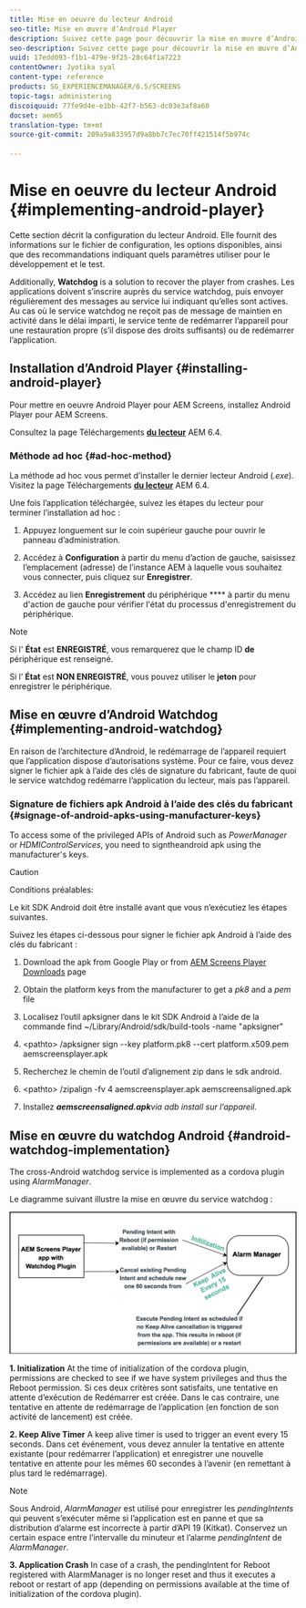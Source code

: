 ```yaml
---
title: Mise en oeuvre du lecteur Android
seo-title: Mise en œuvre d’Android Player
description: Suivez cette page pour découvrir la mise en œuvre d’Android Watchdog, une solution pour restaurer le lecteur suite à une panne.
seo-description: Suivez cette page pour découvrir la mise en œuvre d’Android Watchdog, une solution pour restaurer le lecteur suite à une panne.
uuid: 17edd093-f1b1-479e-9f25-28c64f1a7223
contentOwner: Jyotika syal
content-type: reference
products: SG_EXPERIENCEMANAGER/6.5/SCREENS
topic-tags: administering
discoiquuid: 77fe9d4e-e1bb-42f7-b563-dc03e3af8a60
docset: aem65
translation-type: tm+mt
source-git-commit: 209a9a833957d9a8bb7c7ec70ff421514f5b974c

---
```



# Mise en oeuvre du lecteur Android {#implementing-android-player}

Cette section décrit la configuration du lecteur Android. Elle fournit des informations sur le fichier de configuration, les options disponibles, ainsi que des recommandations indiquant quels paramètres utiliser pour le développement et le test.

Additionally, **Watchdog** is a solution to recover the player from crashes. Les applications doivent s’inscrire auprès du service watchdog, puis envoyer régulièrement des messages au service lui indiquant qu’elles sont actives. Au cas où le service watchdog ne reçoit pas de message de maintien en activité dans le délai imparti, le service tente de redémarrer l’appareil pour une restauration propre (s’il dispose des droits suffisants) ou de redémarrer l’application.

## Installation d’Android Player {#installing-android-player}

Pour mettre en oeuvre Android Player pour AEM Screens, installez Android Player pour AEM Screens.

Consultez la page Téléchargements [**du lecteur**](https://download.macromedia.com/screens/) AEM 6.4.

### Méthode ad hoc {#ad-hoc-method}

La méthode ad hoc vous permet d’installer le dernier lecteur Android (*.exe*). Visitez la page Téléchargements [**du lecteur**](https://download.macromedia.com/screens/) AEM 6.4.

Une fois l’application téléchargée, suivez les étapes du lecteur pour terminer l’installation ad hoc :

1. Appuyez longuement sur le coin supérieur gauche pour ouvrir le panneau d’administration.
1. Accédez à **Configuration** à partir du menu d’action de gauche, saisissez l’emplacement (adresse) de l’instance AEM à laquelle vous souhaitez vous connecter, puis cliquez sur **Enregistrer**.

1. Accédez au lien **Enregistrement** du périphérique **** à partir du menu d'action de gauche pour vérifier l'état du processus d'enregistrement du périphérique.

>[!NOTE]
>
>Si l' **État** est **ENREGISTRÉ**, vous remarquerez que le champ ID **de** périphérique est renseigné.
>
>Si l’ **État** est **NON ENREGISTRÉ**, vous pouvez utiliser le **jeton** pour enregistrer le périphérique.

## Mise en œuvre d’Android Watchdog {#implementing-android-watchdog}

En raison de l’architecture d’Android, le redémarrage de l’appareil requiert que l’application dispose d’autorisations système. Pour ce faire, vous devez signer le fichier apk à l’aide des clés de signature du fabricant, faute de quoi le service watchdog redémarre l’application du lecteur, mais pas l’appareil.

### Signature de fichiers apk Android à l’aide des clés du fabricant {#signage-of-android-apks-using-manufacturer-keys}

To access some of the privileged APIs of Android such as *PowerManager* or *HDMIControlServices*, you need to signtheandroid apk using the manufacturer's keys.

>[!CAUTION]
>
>Conditions préalables:
>
>Le kit SDK Android doit être installé avant que vous n’exécutiez les étapes suivantes.

Suivez les étapes ci-dessous pour signer le fichier apk Android à l’aide des clés du fabricant :

1. Download the apk from Google Play or from [AEM Screens Player Downloads](https://download.macromedia.com/screens/) page
1. Obtain the platform keys from the manufacturer to get a *pk8* and a *pem* file

1. Localisez l’outil apksigner dans le kit SDK Android à l’aide de la commande find ~/Library/Android/sdk/build-tools -name "apksigner"
1. &lt;pathto&gt; /apksigner sign --key platform.pk8 --cert platform.x509.pem aemscreensplayer.apk
1. Recherchez le chemin de l’outil d’alignement zip dans le sdk android.
1. &lt;pathto&gt; /zipalign -fv 4 aemscreensplayer.apk aemscreensaligned.apk
1. Installez ***aemscreensaligned.apk**via adb install sur l’appareil.*

## Mise en œuvre du watchdog Android {#android-watchdog-implementation}

The cross-Android watchdog service is implemented as a cordova plugin using *AlarmManager*.

Le diagramme suivant illustre la mise en œuvre du service watchdog :

![chlimage_1-31](assets/chlimage_1-31.png)

**1. Initialization** At the time of initialization of the cordova plugin, permissions are checked to see if we have system privileges and thus the Reboot permission. Si ces deux critères sont satisfaits, une tentative en attente d’exécution de Redémarrer est créée. Dans le cas contraire, une tentative en attente de redémarrage de l’application (en fonction de son activité de lancement) est créée.

**2. Keep Alive Timer** A keep alive timer is used to trigger an event every 15 seconds. Dans cet événement, vous devez annuler la tentative en attente existante (pour redémarrer l’application) et enregistrer une nouvelle tentative en attente pour les mêmes 60 secondes à l’avenir (en remettant à plus tard le redémarrage).

>[!NOTE]
>
>Sous Android, *AlarmManager* est utilisé pour enregistrer les *pendingIntents* qui peuvent s’exécuter même si l’application est en panne et que sa distribution d’alarme est incorrecte à partir d’API 19 (Kitkat). Conservez un certain espace entre l’intervalle du minuteur et l’alarme *pendingIntent* de *AlarmManager*.

**3. Application Crash** In case of a crash, the pendingIntent for Reboot registered with AlarmManager is no longer reset and thus it executes a reboot or restart of app (depending on permissions available at the time of initialization of the cordova plugin).
